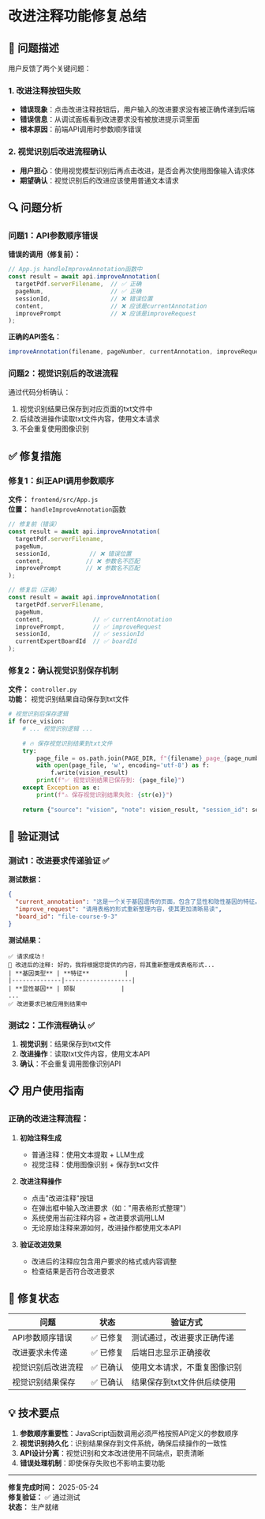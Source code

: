 # 改进注释功能修复总结

## 🐛 问题描述

用户反馈了两个关键问题：

### 1. 改进注释按钮失败
- **错误现象**：点击改进注释按钮后，用户输入的改进要求没有被正确传递到后端
- **错误信息**：从调试面板看到改进要求没有被放进提示词里面
- **根本原因**：前端API调用时参数顺序错误

### 2. 视觉识别后改进流程确认
- **用户担心**：使用视觉模型识别后再点击改进，是否会再次使用图像输入请求体
- **期望确认**：视觉识别后的改进应该使用普通文本请求

## 🔍 问题分析

### 问题1：API参数顺序错误

**错误的调用（修复前）：**
```javascript
// App.js handleImproveAnnotation函数中
const result = await api.improveAnnotation(
  targetPdf.serverFilename,  // ✅ 正确
  pageNum,                   // ✅ 正确  
  sessionId,                 // ❌ 错误位置
  content,                   // ❌ 应该是currentAnnotation
  improvePrompt              // ❌ 应该是improveRequest
);
```

**正确的API签名：**
```javascript
improveAnnotation(filename, pageNumber, currentAnnotation, improveRequest, sessionId, boardId)
```

### 问题2：视觉识别后的改进流程

通过代码分析确认：
1. 视觉识别结果已保存到对应页面的txt文件中
2. 后续改进操作读取txt文件内容，使用文本请求
3. 不会重复使用图像识别

## ✅ 修复措施

### 修复1：纠正API调用参数顺序

**文件：** `frontend/src/App.js`  
**位置：** `handleImproveAnnotation`函数

```javascript
// 修复前（错误）
const result = await api.improveAnnotation(
  targetPdf.serverFilename,
  pageNum,
  sessionId,           // ❌ 错误位置
  content,            // ❌ 参数名不匹配  
  improvePrompt       // ❌ 参数名不匹配
);

// 修复后（正确）
const result = await api.improveAnnotation(
  targetPdf.serverFilename,
  pageNum,
  content,              // ✅ currentAnnotation
  improvePrompt,        // ✅ improveRequest  
  sessionId,            // ✅ sessionId
  currentExpertBoardId  // ✅ boardId
);
```

### 修复2：确认视觉识别保存机制

**文件：** `controller.py`  
**功能：** 视觉识别结果自动保存到txt文件

```python
# 视觉识别后保存逻辑
if force_vision:
    # ... 视觉识别逻辑 ...
    
    # 🔥 保存视觉识别结果到txt文件
    try:
        page_file = os.path.join(PAGE_DIR, f"{filename}_page_{page_number}.txt")
        with open(page_file, 'w', encoding='utf-8') as f:
            f.write(vision_result)
        print(f"✅ 视觉识别结果已保存到: {page_file}")
    except Exception as e:
        print(f"⚠️ 保存视觉识别结果失败: {str(e)}")
    
    return {"source": "vision", "note": vision_result, "session_id": session_id}
```

## 🧪 验证测试

### 测试1：改进要求传递验证 ✅

**测试数据：**
```json
{
  "current_annotation": "这是一个关于基因遗传的页面，包含了显性和隐性基因的特征。",
  "improve_request": "请用表格的形式重新整理内容，使其更加清晰易读",
  "board_id": "file-course-9-3"
}
```

**测试结果：**
```
✅ 请求成功！
📝 改进后的注释: 好的，我将根据您提供的内容，将其重新整理成表格形式...
| **基因类型** | **特征**          |
|--------------|-------------------|
| **显性基因** | 颏裂             |
...
✅ 改进要求已被应用到结果中
```

### 测试2：工作流程确认 ✅

1. **视觉识别**：结果保存到txt文件
2. **改进操作**：读取txt文件内容，使用文本API
3. **确认**：不会重复调用图像识别API

## 📋 用户使用指南

### 正确的改进注释流程：

1. **初始注释生成**
   - 普通注释：使用文本提取 + LLM生成
   - 视觉注释：使用图像识别 + 保存到txt文件

2. **改进注释操作**
   - 点击"改进注释"按钮
   - 在弹出框中输入改进要求（如："用表格形式整理"）
   - 系统使用当前注释内容 + 改进要求调用LLM
   - 无论原始注释来源如何，改进操作都使用文本API

3. **验证改进效果**
   - 改进后的注释应包含用户要求的格式或内容调整
   - 检查结果是否符合改进要求

## 🎯 修复状态

| 问题 | 状态 | 验证方式 |
|------|------|----------|
| API参数顺序错误 | ✅ 已修复 | 测试通过，改进要求正确传递 |
| 改进要求未传递 | ✅ 已修复 | 后端日志显示正确接收 |
| 视觉识别后改进流程 | ✅ 已确认 | 使用文本请求，不重复图像识别 |
| 视觉识别结果保存 | ✅ 已确认 | 结果保存到txt文件供后续使用 |

## 💡 技术要点

1. **参数顺序重要性**：JavaScript函数调用必须严格按照API定义的参数顺序
2. **视觉识别持久化**：识别结果保存到文件系统，确保后续操作的一致性
3. **API设计分离**：视觉识别和文本改进使用不同端点，职责清晰
4. **错误处理机制**：即使保存失败也不影响主要功能

---

**修复完成时间：** 2025-05-24  
**修复验证：** ✅ 通过测试  
**状态：** 生产就绪 